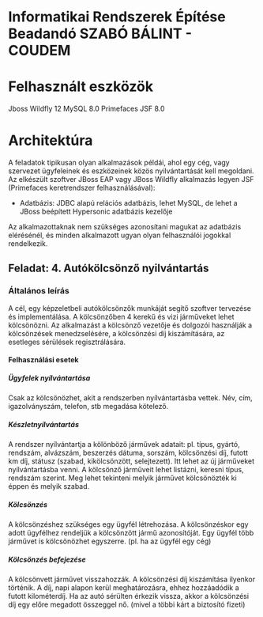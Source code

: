 # Informatikai Rendszerek Építése Beadandó SZABÓ BÁLINT - COUDEM

# Felhasznált eszközök
Jboss Wildfly 12
MySQL 8.0
Primefaces JSF 8.0


# Architektúra

A feladatok tipikusan olyan alkalmazások példái, ahol egy cég, vagy szervezet ügyfeleinek és eszközeinek közös nyilvántartását kell megoldani. Az elkészült szoftver JBoss EAP vagy JBoss Wildfly alkalmazás legyen JSF (Primefaces keretrendszer felhasználásával):

-   Adatbázis: JDBC alapú relációs adatbázis, lehet MySQL, de lehet a JBoss beépített Hypersonic adatbázis kezelője 

Az alkalmazottaknak nem szükséges azonosítani magukat az adatbázis elérésénél, és minden alkalmazott ugyan olyan felhasználói jogokkal rendelkezik.

## Feladat: 4. Autókölcsönző nyilvántartás

### Általános leírás

A cél, egy képzeletbeli autókölcsönzők munkáját segítő szoftver tervezése és implementálása. A kölcsönzőben 4 kerekű és vizi járműveket lehet kölcsönözni. Az alkalmazást a kölcsönző vezetője és dolgozói használják a kölcsönzések menedzselésére, a kölcsönzési díj kiszámítására, az esetleges sérülések regisztrálására.

#### Felhasználási esetek

##### Ügyfelek nyílvántartása

Csak az kölcsönözhet, akit a rendszerben nyílvántartásba vettek. Név, cím, igazolványszám, telefon, stb megadása kötelező.

##### Készletnyílvántartás

A rendszer nyílvántartja a kölönböző járművek adatait: pl. típus, gyártó, rendszám, alvázszám, beszerzés dátuma, sorszám, kölcsönzési díj, futott km díj, státusz (szabad, kikölcsönzött, selejtezett). Itt lehet az új járműveket nyílvántartásba venni. A kölcsönző járműveit lehet listázni, keresni típus, rendszám szerint. Meg lehet tekinteni melyik járművet kölcsönözték ki éppen és melyik szabad.

##### Kölcsönzés

A kölcsönzéshez szükséges egy ügyfél létrehozása. A kölcsönzéskor egy adott ügyfélhez rendeljük a kölcsönzött jármű azonosítóját. Egy ügyfél több járművet is kölcsönözhet egyszerre. (pl. ha az ügyfél egy cég)

##### Kölcsönzés befejezése

A kölcsönvett járművet visszahozzák. A kölcsönzési díj kiszámítása ilyenkor történik. A díj, napi alapon kerül meghatározásra, ehhez hozzáadódik a futott kilométerdíj. Ha az autó sérülten érkezik vissza, akkor a kölcsönzési díj egy előre megadott összeggel nő. (mivel a többi kárt a biztosító fizeti)
